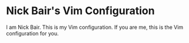 # Nick Bair's Vim Configuration

I am Nick Bair. This is my Vim configuration.
If you are me, this is the Vim configuration for you.
